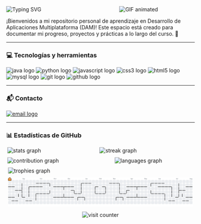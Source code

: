 <div align="left">
  <img 
    src="https://media3.giphy.com/media/v1.Y2lkPTc5MGI3NjExMW1tc21ta3czMThzYTd6Z3F5NDdyaHRkdTN5dzJwbTY4ZXZ2Z2N1cCZlcD12MV9pbnRlcm5hbF9naWZfYnlfaWQmY3Q9Zw/BZEHIqyl6L0uIxpkUj/giphy.gif" 
    alt="GIF animated"
    width="40%"
    align="right"
  />
  <img 
    src="https://readme-typing-svg.demolab.com?font=Arial&weight=900&size=30&duration=3000&pause=1000&color=5fd5f5&repeat=false&width=400&lines=%C2%A1Hola+%F0%9F%91%8B%2C+me+llamo+Andy!" 
    alt="Typing SVG" 
    width="45%"
  />
  <p>
    ¡Bienvenidos a mi repositorio personal de aprendizaje en Desarrollo de Aplicaciones Multiplataforma (DAM)! Este espacio está creado para documentar mi progreso, proyectos y prácticas a lo largo del curso. 🌱
  </p>
</div>

<hr>

<h3 align="left">💻 Tecnologías y herramientas</h3>

<div align="left">
  <img src="https://skillicons.dev/icons?i=java" height="40" alt="java logo"/>
  <img src="https://skillicons.dev/icons?i=py" height="40" alt="python logo"/>
  <img src="https://skillicons.dev/icons?i=js" height="40" alt="javascript logo"/>
  <img src="https://skillicons.dev/icons?i=css" height="40" alt="css3 logo"/>
  <img src="https://skillicons.dev/icons?i=html" height="40" alt="html5 logo"/>
  <img src="https://skillicons.dev/icons?i=mysql" height="40" alt="mysql logo"/>
  <img src="https://skillicons.dev/icons?i=git" height="40" alt="git logo"/>
  <img src="https://skillicons.dev/icons?i=github" height="40" alt="github logo"/>
</div>

<hr>

###

<h3 align="left">📬 Contacto</h3>
<a href="mailto:andypr97vlc@gmail.com"><img src="https://img.shields.io/badge/Email-D14836?logo=gmail&logoColor=white" alt="email logo" /></a>

<hr>

###

<h3 align="left">📊 Estadísticas de GitHub</h3>

<!-- Primera fila -->
<div style="display: flex; flex-wrap: wrap; width: 100%; gap: 10px; margin-bottom: 10px; justify-content: center;">
  <img
    src="https://github-readme-stats.vercel.app/api?username=ComfyPenguin&theme=react&hide_border=true&show_icons=true&include_all_commits=true&count_private=true&locale=es"
    alt="stats graph"
    style="flex: 1 1 50%; max-width: 47%; height: auto;"
  />
  <img
    src="https://nirzak-streak-stats.vercel.app/?user=ComfyPenguin&theme=react&hide_border=true&locale=es"
    alt="streak graph"
    style="flex: 1 1 50%; max-width: 50%; height: auto;"
  />
</div>

<!-- Segunda fila -->
<div style="display: flex; flex-wrap: wrap; width: 100%; gap: 10px; margin-bottom: 10px; justify-content: center;">
  <img
    src="https://github-contributor-stats.vercel.app/api?username=ComfyPenguin&limit=3&hide_border=true&theme=react&combine_all_yearly_contributions=true&locale=es"
    alt="contribution graph"
    style="flex: 1 1 50%; max-width: 55%; height: auto;"
  />
  <img
    src="https://github-readme-stats.vercel.app/api/top-langs/?username=ComfyPenguin&theme=react&hide_border=true&include_all_commits=true&count_private=true&layout=compact&locale=es"
    alt="languages graph"
    style="flex: 1 1 50%; max-width: 42%; height: auto;"
  />
</div>

<div style="display: flex; justify-content: center; margin-bottom: 10px; width: 100%;">
  <img
    style="width: 98%; height: auto;"
    src="https://github-profile-trophy.vercel.app/?username=ComfyPenguin&theme=react&no-frame=false&no-bg=true&margin-w=4&locale=es"
    alt="trophies graph"
  />
</div>

<div style="display: flex; justify-content: center; margin-bottom: 10px; width: 100%;">
  <picture
    style="width: 98%; height: auto;">
    <source media="(prefers-color-scheme: dark)" srcset="https://raw.githubusercontent.com/ComfyPenguin/ComfyPenguin/output/pacman-contribution-graph-dark.svg">
    <source media="(prefers-color-scheme: light)" srcset="https://raw.githubusercontent.com/ComfyPenguin/ComfyPenguin/output/pacman-contribution-graph.svg">
    <img 
      src="https://raw.githubusercontent.com/ComfyPenguin/ComfyPenguin/output/pacman-contribution-graph.svg"
      alt="pacman contribution graph"
    />
  </picture>
</div>

<div style="display: flex; justify-content: center; width: 100%;">
  <img 
    src="https://komarev.com/ghpvc/?username=ComfyPenguin&style=flat&color=5fd5f5&label=Visitantes&abbreviated=true" 
    alt="visit counter" 
  />
</div>
